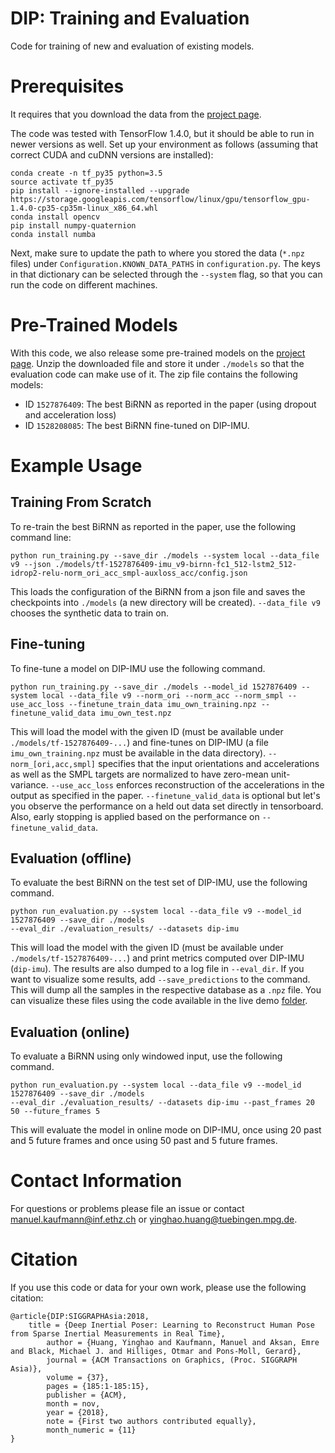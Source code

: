 # DIP: Training and Evaluation
Code for training of new and evaluation of existing models. 

# Prerequisites
It requires that you download the data from the [project page](https://dip.is.tue.mpg.de/download.php).

The code was tested with TensorFlow 1.4.0, but it should be able to run in newer versions as well. Set up your environment as follows (assuming that correct CUDA and cuDNN versions are installed):

```commandline
conda create -n tf_py35 python=3.5
source activate tf_py35
pip install --ignore-installed --upgrade https://storage.googleapis.com/tensorflow/linux/gpu/tensorflow_gpu-1.4.0-cp35-cp35m-linux_x86_64.whl
conda install opencv
pip install numpy-quaternion
conda install numba
```

Next, make sure to update the path to where you stored the data (`*.npz` files) under `Configuration.KNOWN_DATA_PATHS` in `configuration.py`. The keys in that dictionary can be selected through the `--system` flag, so that you can run the code on different machines.

# Pre-Trained Models
With this code, we also release some pre-trained models on the [project page](https://dip.is.tue.mpg.de/download.php). Unzip the downloaded file and store it under `./models` so that the evaluation code can make use of it. The zip file contains the following models:

- ID `1527876409`: The best BiRNN as reported in the paper (using dropout and acceleration loss)
- ID `1528208085`: The best BiRNN fine-tuned on DIP-IMU.

# Example Usage
## Training From Scratch
To re-train the best BiRNN as reported in the paper, use the following command line:

```commandline
python run_training.py --save_dir ./models --system local --data_file v9 --json ./models/tf-1527876409-imu_v9-birnn-fc1_512-lstm2_512-idrop2-relu-norm_ori_acc_smpl-auxloss_acc/config.json
```

This loads the configuration of the BiRNN from a json file and saves the checkpoints into `./models` (a new directory will be created). `--data_file v9` chooses the synthetic data to train on.

## Fine-tuning
To fine-tune a model on DIP-IMU use the following command.

```commandline
python run_training.py --save_dir ./models --model_id 1527876409 --system local --data_file v9 --norm_ori --norm_acc --norm_smpl --use_acc_loss --finetune_train_data imu_own_training.npz --finetune_valid_data imu_own_test.npz
```

This will load the model with the given ID (must be available under `./models/tf-1527876409-...`) and fine-tunes on DIP-IMU (a file `imu_own_training.npz` must be available in the data directory). `--norm_[ori,acc,smpl]` specifies that the input orientations and accelerations as well as the SMPL targets are normalized to have zero-mean unit-variance. `--use_acc_loss` enforces reconstruction of the accelerations in the output as specified in the paper. `--finetune_valid_data` is optional but let's you observe the performance on a held out data set directly in tensorboard. Also, early stopping is applied based on the performance on `--finetune_valid_data`.

## Evaluation (offline)
To evaluate the best BiRNN on the test set of DIP-IMU, use the following command.

```commandline
python run_evaluation.py --system local --data_file v9 --model_id 1527876409 --save_dir ./models
--eval_dir ./evaluation_results/ --datasets dip-imu
```

This will load the model with the given ID (must be available under `./models/tf-1527876409-...`) and print metrics computed over DIP-IMU (`dip-imu`). The results are also dumped to a log file in `--eval_dir`. If you want to visualize some results, add `--save_predictions` to the command. This will dump all the samples in the respective database as a `.npz` file. You can visualize these files using the code available in the live demo [folder](../live_demo).

## Evaluation (online)
To evaluate a BiRNN using only windowed input, use the following command.

```commandline
python run_evaluation.py --system local --data_file v9 --model_id 1527876409 --save_dir ./models
--eval_dir ./evaluation_results/ --datasets dip-imu --past_frames 20 50 --future_frames 5
```

This will evaluate the model in online mode on DIP-IMU, once using 20 past and 5 future frames and once using 50 past and 5 future frames.
 
# Contact Information
For questions or problems please file an issue or contact [manuel.kaufmann@inf.ethz.ch](mailto:manuel.kaufmann@inf.ethz.ch) or [yinghao.huang@tuebingen.mpg.de](mailto:yinghao.huang@tuebingen.mpg.de).

# Citation
If you use this code or data for your own work, please use the following citation:

```commandline
@article{DIP:SIGGRAPHAsia:2018,
	title = {Deep Inertial Poser: Learning to Reconstruct Human Pose from Sparse Inertial Measurements in Real Time},
    	author = {Huang, Yinghao and Kaufmann, Manuel and Aksan, Emre and Black, Michael J. and Hilliges, Otmar and Pons-Moll, Gerard},
    	journal = {ACM Transactions on Graphics, (Proc. SIGGRAPH Asia)},
    	volume = {37},
    	pages = {185:1-185:15},
    	publisher = {ACM},
    	month = nov,
    	year = {2018},
    	note = {First two authors contributed equally},
    	month_numeric = {11}
}
```
